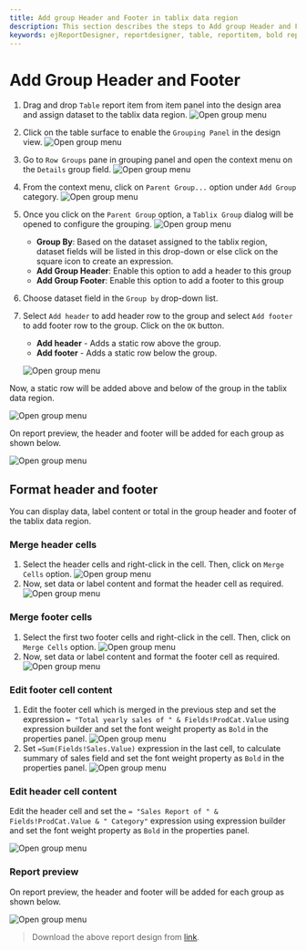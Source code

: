 ```yaml
---
title: Add group Header and Footer in tablix data region
description: This section describes the steps to Add group Header and Footer in tablix data region with Bold Report Designer.
keywords: ejReportDesigner, reportdesigner, table, reportitem, bold reports, documentation, help, ej, user guide, demo, samples, bold reports, bold reporting
---
```


# Add Group Header and Footer

1. Drag and drop `Table` report item from item panel into the design area and assign dataset to the tablix data region.
![Open group menu](/static/assets/on-premise/images/report-designer/report-items/tablix-add-header-and-footer/select-tablix-data-region-in-design-area-to-header.png)
2. Click on the table surface to enable the `Grouping Panel` in the design view.
![Open group menu](/static/assets/on-premise/images/report-designer/report-items/tablix-add-header-and-footer/enable-grouping-panel.png)
3. Go to `Row Groups` pane in grouping panel and open the context menu on the `Details` group field.
![Open group menu](/static/assets/on-premise/images/report-designer/report-items/tablix-add-header-and-footer/open-context-menu-in-details-group.png)
4. From the context menu, click on `Parent Group...` option under `Add Group` category.
![Open group menu](/static/assets/on-premise/images/report-designer/report-items/tablix-add-header-and-footer/click-on-parent-group-option.png)
5. Once you click on the `Parent Group` option, a `Tablix Group` dialog will be opened to configure the grouping.
![Open group menu](/static/assets/on-premise/images/report-designer/report-items/tablix-add-header-and-footer/tablix-group-dialog.png)

    * **Group By**: Based on the dataset assigned to the tablix region, dataset fields will be listed in this drop-down or else click on the square icon to create an expression.
    * **Add Group Header**: Enable this option to add a header to this group
    * **Add Group Footer**: Enable this option to add a footer to this group
6. Choose dataset field in the `Group by` drop-down list.
7. Select `Add header` to add header row to the group and select `Add footer` to add footer row to the group. Click on the `OK` button.
    * **Add header** - Adds a static row above the group.
    * **Add footer** - Adds a static row below the group.

    ![Open group menu](/static/assets/on-premise/images/report-designer/report-items/tablix-add-header-and-footer/enable-header-and-footer-in-group-dialog.png)

Now, a static row will be added above and below of the group in the tablix data region.

![Open group menu](/static/assets/on-premise/images/report-designer/report-items/tablix-add-header-and-footer/header-and-footer-output.png)

On report preview, the header and footer will be added for each group as shown below.

![Open group menu](/static/assets/on-premise/images/report-designer/report-items/tablix-add-header-and-footer/header-and-footer-preview.png)

## Format header and footer

You can display data, label content or total in the group header and footer of the tablix data region.

### Merge header cells

1. Select the header cells and right-click in the cell. Then, click on `Merge Cells` option.
![Open group menu](/static/assets/on-premise/images/report-designer/report-items/tablix-add-header-and-footer/merge-header-cells.png)
2. Now, set data or label content and format the header cell as required.
![Open group menu](/static/assets/on-premise/images/report-designer/report-items/tablix-add-header-and-footer/merge-header-cells-output.png)

### Merge footer cells

1. Select the first two footer cells and right-click in the cell. Then, click on `Merge Cells` option.
![Open group menu](/static/assets/on-premise/images/report-designer/report-items/tablix-add-header-and-footer/merge-footer-cell.png)
2. Now, set data or label content and format the footer cell as required.
![Open group menu](/static/assets/on-premise/images/report-designer/report-items/tablix-add-header-and-footer/merge-footer-cell-output.png)

### Edit footer cell content

1. Edit the footer cell which is merged in the previous step and set the expression `= "Total yearly sales of " & Fields!ProdCat.Value` using expression builder and set the font weight property as `Bold` in the properties panel.
![Open group menu](/static/assets/on-premise/images/report-designer/report-items/tablix-add-header-and-footer/set-expression-in-footer.png)
2. Set `=Sum(Fields!Sales.Value)` expression in the last cell, to calculate summary of sales field and set the font weight property as `Bold` in the properties panel.
![Open group menu](/static/assets/on-premise/images/report-designer/report-items/tablix-add-header-and-footer/assign-summary-field.png)

### Edit header cell content

Edit the header cell and set the `= "Sales Report of " & Fields!ProdCat.Value & " Category"` expression using expression builder and set the font weight property as `Bold` in the properties panel.

![Open group menu](/static/assets/on-premise/images/report-designer/report-items/tablix-add-header-and-footer/set-expression-in-header.png)

### Report preview

On report preview, the header and footer will be added for each group as shown below.

![Open group menu](/static/assets/on-premise/images/report-designer/report-items/tablix-add-header-and-footer/header-and-footer-with-value.png)

> Download the above report design from [link](https://github.com/boldreports/resources/tree/master/docs/report-designer/tablix/add-group-header-and-footer-in-tablix-data-region.rdl).